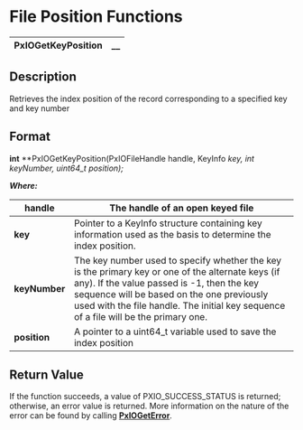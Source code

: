 # File Position Functions 

**PxIOGetKeyPosition** |  **__**  
---|---  
  
## Description

Retrieves the index position of the record corresponding to a specified key and key number

## Format

**int** **PxIOGetKeyPosition(PxIOFileHandle handle, KeyInfo *key, int keyNumber, uint64_t *position);**

**_Where:_**

**handle** |  The handle of an open keyed file  
---|---  
**key** |  Pointer to a KeyInfo structure containing key information used as the basis to determine the index position.  
**keyNumber** |  The key number used to specify whether the key is the primary key or one of the alternate keys (if any). If the value passed is -1, then the key sequence will be based on the one previously used with the file handle. The initial key sequence of a file will be the primary one.  
**position** |  A pointer to a uint64_t variable used to save the index position  
  
## Return Value

If the function succeeds, a value of PXIO_SUCCESS_STATUS is returned; otherwise, an error value is returned. More information on the nature of the error can be found by calling **[PxIOGetError](../Error%20Functions/PxIOGetError.md)**.
